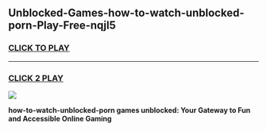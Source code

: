 
## Unblocked-Games-how-to-watch-unblocked-porn-Play-Free-nqjl5
<h3>
<a href="https://premium76.site?title=how-to-watch-unblocked-porn&ref=12A">CLICK TO PLAY</a></h3>
<hr>

<h3>
<a href="https://premium76.site?title=how-to-watch-unblocked-porn&ref=12A">CLICK 2 PLAY</a>
  
</h3>

<a href="https://premium76.site?title=how-to-watch-unblocked-porn&ref=12A"><img src="https://clearcache.store/games.png"></a>


**how-to-watch-unblocked-porn games unblocked: Your Gateway to Fun and Accessible Online Gaming**
